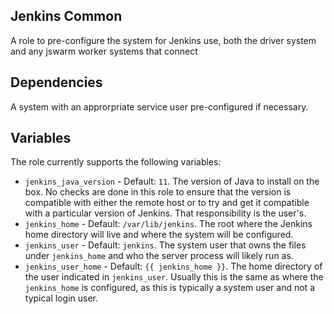 Jenkins Common
--------------

A role to pre-configure the system for Jenkins use, both the driver system
and any jswarm worker systems that connect

Dependencies
------------

A system with an approrpriate service user pre-configured if necessary.

Variables
---------

The role currently supports the following variables:

* `jenkins_java_version` - Default: `11`. The version of Java to install on the
box. No checks are done in this role to ensure that the version is compatible
with either the remote host or to try and get it compatible with a particular
version of Jenkins. That responsibility is the user's.
* `jenkins_home` - Default: `/var/lib/jenkins`. The root where the Jenkins
home directory will live and where the system will be configured.
* `jenkins_user` - Default: `jenkins`. The system user that owns the files
under `jenkins_home` and who the server process will likely run as.
* `jenkins_user_home` - Default: `{{ jenkins_home }}`. The home directory of
the user indicated in `jenkins_user`. Usually this is the same as where the
`jenkins_home` is configured, as this is typically a system user and not a
typical login user.
